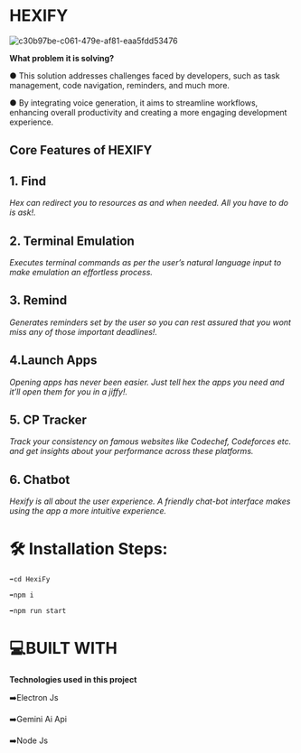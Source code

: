   # **HEXIFY**
  
  
  ![c30b97be-c061-479e-af81-eaa5fdd53476](https://github.com/AnikethDeb2004/HexiFy/assets/137791848/53183a28-8661-4777-b5cb-df4918e7a588)


  **What problem it is solving?**


● This solution addresses challenges faced by
developers, such as task management, code
navigation, reminders, and much more.


● By integrating voice generation, it aims to
streamline workflows, enhancing overall
productivity and creating a more engaging
development experience.





## Core Features of HEXIFY

 ## **1. Find**

 _Hex can redirect you to resources as and when
needed. All you have to do is ask!._

 ## **2.  Terminal Emulation**

_Executes terminal commands as per the user’s
natural language input to make emulation an
effortless process._



 ## **3. Remind**


_Generates reminders set by the user so you can
rest assured that you wont miss any of those
important deadlines!._


 ## **4.Launch Apps**


_Opening apps has never been easier. Just tell hex
the apps you need and it’ll open them for you in
a jiffy!._


 ## **5. CP Tracker**


_Track your consistency on famous websites like
Codechef, Codeforces etc. and get insights about
your performance across these platforms._


 ## **6. Chatbot**


_Hexify is all about the user experience. A
friendly chat-bot interface makes using the app a
more intuitive experience._



  # 🛠 Installation Steps:


    ➡️cd HexiFy

    ➡️npm i

    ➡️npm run start
  



   # 💻BUILT WITH


   **Technologies used in this project**


   ➡️Electron Js


   
   ➡️Gemini Ai Api


   
   ➡️Node Js
   
